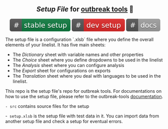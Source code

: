 

<div align="center">
<p align="center">

## *Setup File* for [outbreak tools](https://github.com/epicentre-msf/outbreak-tools) :hammer:

[![Download stable version of setup file](https://github.com/epicentre-msf/outbreak-tools-setup/raw/main/src/imgs/stable_setup.svg)](https://github.com/epicentre-msf/outbreak-tools-setup/raw/main/setup.xlsb)
[![Download development version of setup file](https://github.com/epicentre-msf/outbreak-tools-setup/raw/main/src/imgs/dev_setup.svg)](https://github.com/epicentre-msf/outbreak-tools-setup/raw/dev/src/bin/setup_dev.xlsb)
[![Documentation](https://github.com/epicentre-msf/outbreak-tools/raw/main/src/imgs/docs.svg)](https://github.com/epicentre-msf/outbreak-tools-setup/wiki)

</p>
</div>
The setup file is a configuration `.xlsb` file where you define the overall elements of your linelist. It has five main sheets:

- The *Dictionary* sheet with variable names and other properties
- The *Choice* sheet where you define dropdowns to be used in the linelist
- The *Analysis* sheet where you can configure analysis
- The *Export* sheet for configurations on exports
- The *Translation* sheet where you deal with languages to be used in the linelist.

This repo is the setup file's repo for outbreak tools.
For documentations on how to use the setup file, please refer to the outbreak-tools [documentation](https://epicentre-msf.github.io/outbreak-tools).

`- src` contains source files for the setup

-` setup.xlsb` is the setup file with test data in it. You can import data from another setup file and check a setup for eventual errors.


